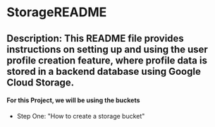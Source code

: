 # StorageREADME
## Description: This README file provides instructions on setting up and using the user profile creation feature, where profile data is stored in a backend database using Google Cloud Storage.
#### For this Project, we will be using the buckets

* Step One: "How to create a storage bucket"
